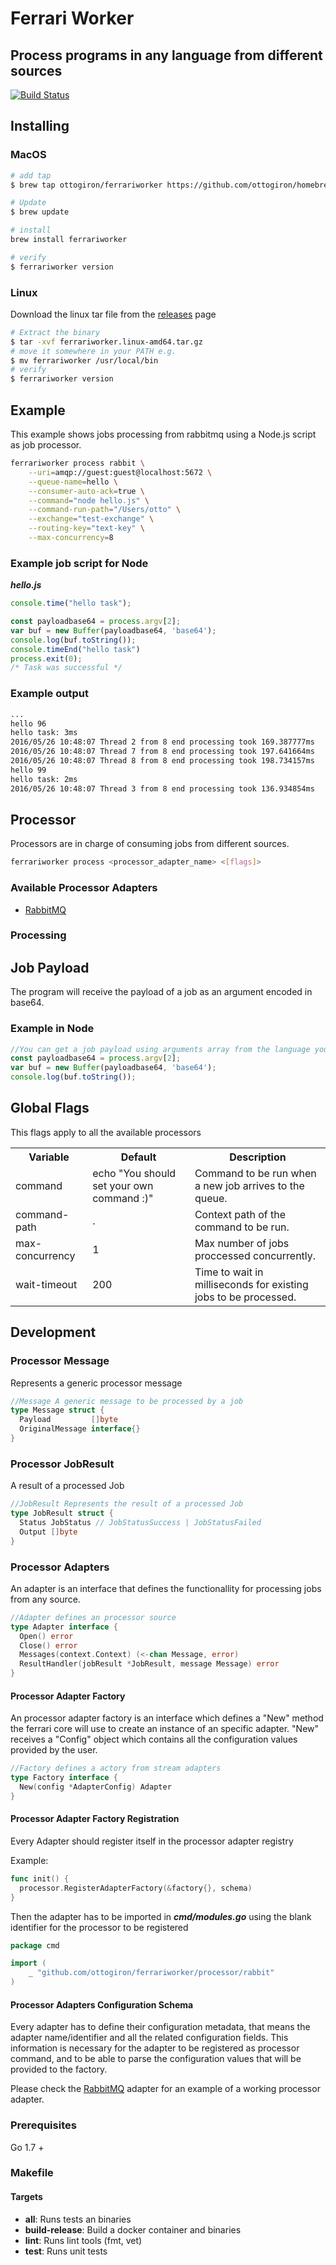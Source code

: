 # Ferrari Worker

## Process   programs in any language from different  sources

[![Build Status](https://travis-ci.org/ottogiron/ferrariworker.svg?branch=master)](https://travis-ci.org/ottogiron/ferrariworker)

## Installing

### MacOS

```bash
# add tap
$ brew tap ottogiron/ferrariworker https://github.com/ottogiron/homebrew-ferrariworker

# Update
$ brew update

# install
brew install ferrariworker

# verify
$ ferrariworker version
```

### Linux

Download the linux tar file from the [releases](https://github.com/ottogiron/ferrariworker/releases) page

```bash
# Extract the binary
$ tar -xvf ferrariworker.linux-amd64.tar.gz
# move it somewhere in your PATH e.g.
$ mv ferrariworker /usr/local/bin
# verify
$ ferrariworker version
```

## Example

This example shows jobs processing from rabbitmq using a Node.js script as job processor.

```bash
ferrariworker process rabbit \
    --uri=amqp://guest:guest@localhost:5672 \
    --queue-name=hello \
    --consumer-auto-ack=true \
    --command="node hello.js" \
    --command-run-path="/Users/otto" \
    --exchange="test-exchange" \
    --routing-key="text-key" \
    --max-concurrency=8
```

### Example job script for Node

***hello.js***

```javascript
console.time("hello task");

const payloadbase64 = process.argv[2];
var buf = new Buffer(payloadbase64, 'base64');
console.log(buf.toString());
console.timeEnd("hello task")
process.exit(0);
/* Task was successful */
```

### Example output

```bash
...
hello 96
hello task: 3ms
2016/05/26 10:48:07 Thread 2 from 8 end processing took 169.387777ms
2016/05/26 10:48:07 Thread 7 from 8 end processing took 197.641664ms
2016/05/26 10:48:07 Thread 8 from 8 end processing took 198.734157ms
hello 99
hello task: 2ms
2016/05/26 10:48:07 Thread 3 from 8 end processing took 136.934854ms

```

## Processor

Processors are in charge of consuming jobs from different sources.

```bash
ferrariworker process <processor_adapter_name> <[flags]>
```

### Available Processor Adapters

* [RabbitMQ](processor/rabbit)

### Processing

## Job Payload

The program will receive the payload of a job as an argument encoded in base64.

### Example in Node

```js
//You can get a job payload using arguments array from the language you are using.
const payloadbase64 = process.argv[2];
var buf = new Buffer(payloadbase64, 'base64');
console.log(buf.toString());
```

## Global Flags

This flags apply to all the available processors

<table>
    <tr>
        <th>Variable</th>
        <th>Default</th>
        <th>Description</th>
    </tr>
      <tr>
        <td>command</td>
        <td>echo "You should  set your own command :)"</td>
        <td>Command to be run when a new job arrives to the queue.</td>
    </tr>
      <tr>
        <td>command-path</td>
        <td>.</td>
        <td>Context path of the command to be run.</td>
    </tr>
      <tr>
        <td>max-concurrency</td>
        <td>1</td>
        <td>Max number of jobs proccessed concurrently.</td>
    </tr>
      <tr>
        <td>wait-timeout</td>
        <td>200</td>
        <td>Time to wait in milliseconds for existing jobs to be processed. </td>
    </tr>
</table>

## Development

### Processor Message

Represents a generic processor message

```go
//Message A generic message to be processed by a job
type Message struct {
  Payload         []byte
  OriginalMessage interface{}
}
```

### Processor JobResult

A result of a processed Job

```go
//JobResult Represents the result of a processed Job
type JobResult struct {
  Status JobStatus // JobStatusSuccess | JobStatusFailed
  Output []byte
}
```

### Processor Adapters

An adapter is an interface that defines the functionallity for processing jobs from any source.

```go
//Adapter defines an processor source
type Adapter interface {
  Open() error
  Close() error
  Messages(context.Context) (<-chan Message, error)
  ResultHandler(jobResult *JobResult, message Message) error
}
```

#### Processor Adapter Factory

An processor adapter factory is an interface which defines a "New" method the ferrari core will use to create an instance of an specific adapter.
"New" receives a "Config" object which contains all the configuration values provided by the user.

```go
//Factory defines a actory from stream adapters
type Factory interface {
  New(config *AdapterConfig) Adapter
}
```

#### Processor Adapter Factory Registration

Every Adapter should register itself in the processor adapter registry

Example:

```go
func init() {
  processor.RegisterAdapterFactory(&factory{}, schema)
}

```

Then the adapter has to be imported in ***cmd/modules.go*** using the blank identifier for the processor to be registered

```go
package cmd

import (
    _ "github.com/ottogiron/ferrariworker/processor/rabbit"
)
```

#### Processor Adapters Configuration Schema

Every adapter has to define their configuration metadata, that means the adapter name/identifier and all the related configuration fields.
This information is necessary for the adapter to be registered as processor command, and to be able to parse the configuration values that will be provided to the factory.

Please check the [RabbitMQ](processor/rabbit/rabbit.go) adapter for an example of a working processor adapter.

### Prerequisites

Go 1.7 +

### Makefile

#### Targets

* **all**: Runs tests an binaries
* **build-release**: Build a docker container and binaries
* **lint**: Runs lint tools (fmt, vet)
* **test**: Runs unit tests
